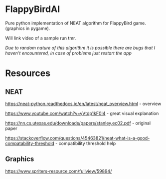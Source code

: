 # FlappyBirdAI

Pure python implementation of NEAT algorithm for FlappyBird game. (graphics in pygame).

Will link video of a sample run tmr.

*Due to random nature of this algorithm it is possible there are bugs that I haven't encountered, in case of problems just restart the app*

# Resources
## NEAT
https://neat-python.readthedocs.io/en/latest/neat_overview.html - overview

https://www.youtube.com/watch?v=yVtdp1kF0I4 - great visual explanation

https://nn.cs.utexas.edu/downloads/papers/stanley.ec02.pdf - original paper

https://stackoverflow.com/questions/45463821/neat-what-is-a-good-compatability-threshold - compatibility threshold help

## Graphics
https://www.spriters-resource.com/fullview/59894/
